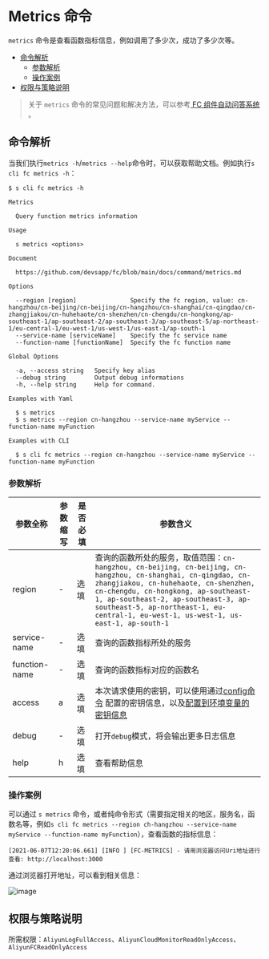 # Metrics 命令

`metrics` 命令是查看函数指标信息，例如调用了多少次，成功了多少次等。

- [命令解析](#命令解析)
    - [参数解析](#参数解析)
    - [操作案例](#操作案例)
- [权限与策略说明](#权限与策略说明)

> 关于 `metrics` 命令的常见问题和解决方法，可以参考[ FC 组件自动问答系统](http://qa.devsapp.cn/fc?type=metrics) 。

## 命令解析

当我们执行`metrics -h`/`metrics --help`命令时，可以获取帮助文档。例如执行`s cli fc metrics -h`：

```shell script
$ s cli fc metrics -h

Metrics

  Query function metrics information 

Usage

  s metrics <options>  
                       
Document
  
  https://github.com/devsapp/fc/blob/main/docs/command/metrics.md                

Options
               
  --region [region]               Specify the fc region, value: cn-hangzhou/cn-beijing/cn-beijing/cn-hangzhou/cn-shanghai/cn-qingdao/cn-zhangjiakou/cn-huhehaote/cn-shenzhen/cn-chengdu/cn-hongkong/ap-southeast-1/ap-southeast-2/ap-southeast-3/ap-southeast-5/ap-northeast-1/eu-central-1/eu-west-1/us-west-1/us-east-1/ap-south-1  
  --service-name [serviceName]    Specify the fc service name  
  --function-name [functionName]  Specify the fc function name                                          

Global Options

  -a, --access string   Specify key alias         
  --debug string        Output debug informations 
  -h, --help string     Help for command.         

Examples with Yaml

  $ s metrics                                                          
  $ s metrics --region cn-hangzhou --service-name myService --function-name myFunction 

Examples with CLI

  $ s cli fc metrics --region cn-hangzhou --service-name myService --function-name myFunction 
```

### 参数解析

| 参数全称 | 参数缩写 | 是否必填 | 参数含义 |
|-----|-----|-----|-----|
| region | - | 选填 |查询的函数所处的服务，取值范围：`cn-hangzhou, cn-beijing, cn-beijing, cn-hangzhou, cn-shanghai, cn-qingdao, cn-zhangjiakou, cn-huhehaote, cn-shenzhen, cn-chengdu, cn-hongkong, ap-southeast-1, ap-southeast-2, ap-southeast-3, ap-southeast-5, ap-northeast-1, eu-central-1, eu-west-1, us-west-1, us-east-1, ap-south-1` |
| service-name | - | 选填 |查询的函数指标所处的服务 |
| function-name | - | 选填 | 查询的函数指标对应的函数名 |
| access | a | 选填 | 本次请求使用的密钥，可以使用通过[config命令](https://github.com/Serverless-Devs/Serverless-Devs/tree/master/docs/zh/command/config.md#config-add-命令) 配置的密钥信息，以及[配置到环境变量的密钥信息](https://github.com/Serverless-Devs/Serverless-Devs/tree/master/docs/zh/command/config.md#通过环境变量配置密钥信息) |
| debug | - | 选填 | 打开`debug`模式，将会输出更多日志信息 |
| help | h | 选填 | 查看帮助信息 |

### 操作案例

可以通过 `s metrics` 命令，或者纯命令形式（需要指定相关的地区，服务名，函数名等，例如`s cli fc metrics --region ch-hangzhou --service-name myService --function-name myFunction`），查看函数的指标信息：

```
[2021-06-07T12:20:06.661] [INFO ] [FC-METRICS] - 请用浏览器访问Uri地址进行查看: http://localhost:3000
```

通过浏览器打开地址，可以看到相关信息：

![image](https://user-images.githubusercontent.com/21079031/120958920-419b2400-c78b-11eb-9f3c-8b49c1354a37.png)


## 权限与策略说明

所需权限：`AliyunLogFullAccess`、`AliyunCloudMonitorReadOnlyAccess`、`AliyunFCReadOnlyAccess`
